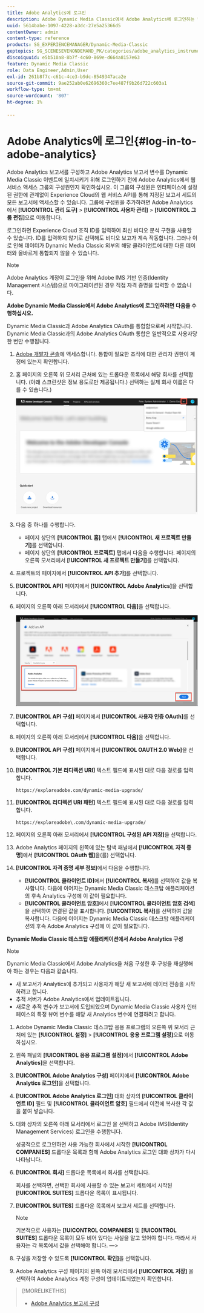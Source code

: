 ```yaml
---
title: Adobe Analytics에 로그인
description: Adobe Dynamic Media Classic에서 Adobe Analytics에 로그인하는 방법을 알아봅니다.
uuid: 5614babe-1097-4228-a3dc-27e5a25366d5
contentOwner: admin
content-type: reference
products: SG_EXPERIENCEMANAGER/Dynamic-Media-Classic
geptopics: SG_SCENESEVENONDEMAND_PK/categories/adobe_analytics_instrumentation_kit
discoiquuid: e5b510a8-8b7f-4c60-869e-d664a8157e63
feature: Dynamic Media Classic
role: Data Engineer,Admin,User
exl-id: 261b8f7c-c61c-4ce3-b9dc-8549347aca2e
source-git-commit: 9ae252ab0e62696360c7ee487f9b26d722c603a1
workflow-type: tm+mt
source-wordcount: '807'
ht-degree: 1%

---
```


# Adobe Analytics에 로그인{#log-in-to-adobe-analytics}

Adobe Analytics 보고서를 구성하고 Adobe Analytics 보고서 변수를 Dynamic Media Classic 이벤트에 일치시키기 위해 로그인하기 전에 Adobe Analytics에서 웹 서비스 액세스 그룹의 구성원인지 확인하십시오. 이 그룹의 구성원은 인터페이스에 설정된 권한에 관계없이 Experience Cloud의 웹 서비스 API를 통해 지정된 보고서 세트의 모든 보고서에 액세스할 수 있습니다. 그룹에 구성원을 추가하려면 Adobe Analytics에서 **[!UICONTROL 관리 도구]** > **[!UICONTROL 사용자 관리]** > **[!UICONTROL 그룹 편집]**&#x200B;으로 이동합니다.

로그인하면 Experience Cloud 조직 ID를 입력하여 최신 비디오 분석 구현을 사용할 수 있습니다. ID를 입력하지 않기로 선택해도 비디오 보고가 계속 작동합니다. 그러나 이로 인해 데이터가 Dynamic Media Classic 외부의 해당 클라이언트에 대한 다른 데이터와 올바르게 통합되지 않을 수 있습니다.

>[!NOTE]
>
>Adobe Analytics 계정이 로그인을 위해 Adobe IMS 기반 인증(Identity Management 시스템)으로 마이그레이션된 경우 직접 자격 증명을 입력할 수 없습니다.

**Adobe Dynamic Media Classic에서 Adobe Analytics에 로그인하려면 다음을 수행하십시오.**

Dynamic Media Classic과 Adobe Analytics OAuth를 통합함으로써 시작합니다. Dynamic Media Classic과의 Adobe Analytics OAuth 통합은 일반적으로 사용자당 한 번만 수행됩니다.

1. [Adobe 개발자 콘솔](https://developer.adobe.com/console)에 액세스합니다. 통합이 필요한 조직에 대한 관리자 권한이 계정에 있는지 확인합니다.
1. 홈 페이지의 오른쪽 위 모서리 근처에 있는 드롭다운 목록에서 해당 회사를 선택합니다. (아래 스크린샷은 정보 용도로만 제공됩니다.) 선택하는 실제 회사 이름은 다를 수 있습니다.)

   ![새 프로젝트를 만듭니다](assets/analytics-oauth1.png)

1. 다음 중 하나를 수행합니다.

   * 페이지 상단의 **[!UICONTROL 홈]** 탭에서 **[!UICONTROL 새 프로젝트 만들기]**&#x200B;를 선택합니다.
   * 페이지 상단의 **[!UICONTROL 프로젝트]** 탭에서 다음을 수행합니다. 페이지의 오른쪽 모서리에서 **[!UICONTROL 새 프로젝트 만들기]**&#x200B;를 선택합니다.

1. 프로젝트의 페이지에서 **[!UICONTROL API 추가]**&#x200B;를 선택합니다.
1. **[!UICONTROL API]** 페이지에서 **[!UICONTROL Adobe Analytics]**&#x200B;을 선택합니다.
1. 페이지의 오른쪽 아래 모서리에서 **[!UICONTROL 다음]**&#x200B;을 선택합니다.

   ![API 추가](assets/analytics-oauth2.png)

1. **[!UICONTROL API 구성]** 페이지에서 **[!UICONTROL 사용자 인증 OAuth]**&#x200B;를 선택합니다.
1. 페이지의 오른쪽 아래 모서리에서 **[!UICONTROL 다음]**&#x200B;을 선택합니다.
1. **[!UICONTROL API 구성]** 페이지에서 **[!UICONTROL OAUTH 2.0 Web]**&#x200B;을 선택합니다.
1. **[!UICONTROL 기본 리디렉션 URI]** 텍스트 필드에 표시된 대로 다음 경로를 입력합니다.

   `https://exploreadobe.com/dynamic-media-upgrade/`

1. **[!UICONTROL 리디렉션 URI 패턴]** 텍스트 필드에 표시된 대로 다음 경로를 입력합니다.

   `https://exploreadobe\.com/dynamic-media-upgrade/`

1. 페이지의 오른쪽 아래 모서리에서 **[!UICONTROL 구성된 API 저장]**&#x200B;을 선택합니다.
1. Adobe Analytics 페이지의 왼쪽에 있는 탐색 패널에서 **[!UICONTROL 자격 증명]**&#x200B;에서 **[!UICONTROL OAuth 웹]**&#x200B;을(를) 선택합니다.
1. **[!UICONTROL 자격 증명 세부 정보]**&#x200B;에서 다음을 수행합니다.
   * **[!UICONTROL 클라이언트 ID]**&#x200B;에서 **[!UICONTROL 복사]**&#x200B;를 선택하여 값을 복사합니다. 다음에 이어지는 Dynamic Media Classic 데스크탑 애플리케이션의 후속 Analytics 구성에 이 값이 필요합니다.
   * **[!UICONTROL 클라이언트 암호]**&#x200B;에서 **[!UICONTROL 클라이언트 암호 검색]**&#x200B;을 선택하여 연결된 값을 표시합니다. **[!UICONTROL 복사]**&#x200B;를 선택하여 값을 복사합니다. 다음에 이어지는 Dynamic Media Classic 데스크탑 애플리케이션의 후속 Adobe Analytics 구성에 이 값이 필요합니다.

**Dynamic Media Classic 데스크탑 애플리케이션에서 Adobe Analytics 구성**

>[!NOTE]
>
>Dynamic Media Classic에서 Adobe Analytics을 처음 구성한 후 구성을 재실행해야 하는 경우는 다음과 같습니다.
>
>* 새 보고서가 Analytics에 추가되고 사용자가 해당 새 보고서에 데이터 전송을 시작하려고 합니다.
>* 추적 서버가 Adobe Analytics에서 업데이트됩니다.
>* 새로운 추적 변수가 보고서에 도입되었으며 Dynamic Media Classic 사용자 인터페이스의 특정 뷰어 변수를 해당 새 Analytics 변수에 연결하려고 합니다.

>


1. Adobe Dynamic Media Classic 데스크탑 응용 프로그램의 오른쪽 위 모서리 근처에 있는 **[!UICONTROL 설정]** > **[!UICONTROL 응용 프로그램 설정]**&#x200B;으로 이동하십시오.
1. 왼쪽 패널의 **[!UICONTROL 응용 프로그램 설정]**&#x200B;에서 **[!UICONTROL Adobe Analytics]**&#x200B;을 선택합니다.
1. **[!UICONTROL Adobe Analytics 구성]** 페이지에서 **[!UICONTROL Adobe Analytics 로그인]**&#x200B;을 선택합니다.
1. **[!UICONTROL Adobe Analytics 로그인]** 대화 상자의 **[!UICONTROL 클라이언트 ID]** 필드 및 **[!UICONTROL 클라이언트 암호]** 필드에서 이전에 복사한 각 값을 붙여 넣습니다.
1. 대화 상자의 오른쪽 아래 모서리에서 로그인 을 선택하고 Adobe IMS(Identity Management Services) 로그인을 수행합니다.

   성공적으로 로그인하면 사용 가능한 회사에서 시작한 **[!UICONTROL COMPANIES]** 드롭다운 목록과 함께 Adobe Analytics 로그인 대화 상자가 다시 나타납니다.

1. **[!UICONTROL 회사]** 드롭다운 목록에서 회사를 선택합니다.

   회사를 선택하면, 선택한 회사에 사용할 수 있는 보고서 세트에서 시작된 **[!UICONTROL SUITES]** 드롭다운 목록이 표시됩니다.

1. **[!UICONTROL SUITES]** 드롭다운 목록에서 보고서 세트를 선택합니다.

   >[!NOTE]
   >
   >기본적으로 사용자는 **[!UICONTROL COMPANIES]** 및 **[!UICONTROL SUITES]** 드롭다운 목록이 모두 비어 있다는 사실을 알고 있어야 합니다. 따라서 사용자는 각 목록에서 값을 선택해야 합니다. —>

1. 구성을 저장할 수 있도록 **[!UICONTROL 확인]**&#x200B;을 선택합니다.
1. Adobe Analytics 구성 페이지의 왼쪽 아래 모서리에서 **[!UICONTROL 저장]** 을 선택하여 Adobe Analytics 계정 구성이 업데이트되었는지 확인합니다.

>[!MORELIKETHIS]
>
>* [Adobe Analytics 보고서 구성](configuring-analytics-reports.md#configuring_adobe_analytics_reports)

